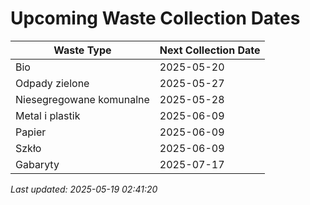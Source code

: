 # Upcoming Waste Collection Dates

| Waste Type | Next Collection Date |
|------------|----------------------|
| Bio | 2025-05-20 |
| Odpady zielone | 2025-05-27 |
| Niesegregowane komunalne | 2025-05-28 |
| Metal i plastik | 2025-06-09 |
| Papier | 2025-06-09 |
| Szkło | 2025-06-09 |
| Gabaryty | 2025-07-17 |


*Last updated: 2025-05-19 02:41:20*
